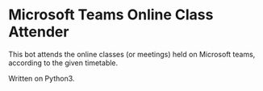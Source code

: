 # Microsoft Teams Online Class Attender

This bot attends the online classes (or meetings) held on Microsoft teams, according to the given timetable.

Written on Python3.
